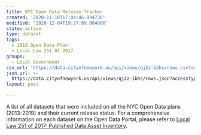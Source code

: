 ```yaml
---
title: NYC Open Data Release Tracker
created: '2020-11-10T17:04:46.994730'
modified: '2020-12-04T19:27:09.064806'
state: active
type: dataset
tags:
  - 2018 Open Data Plan
  - Local Law 251 Of 2017
groups:
  - Local Government
csv_url: 'https://data.cityofnewyork.us/api/views/qj2z-ibhs/rows.csv?accessType=DOWNLOAD'
json_url: >-
  https://data.cityofnewyork.us/api/views/qj2z-ibhs/rows.json?accessType=DOWNLOAD
layout: post

---
```

A list of all datasets that were included on all the NYC Open Data plans (2013-2019) and their current release status. For a comprehensive information on each dataset on the Open Data Portal, please refer to <a href="https://data.cityofnewyork.us/City-Government/Local-Law-251-of-2017-Published-Data-Asset-Invento/5tqd-u88y">Local Law 251 of 2017: Published Data Asset Inventory</a>.

